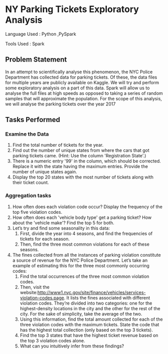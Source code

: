 # NY Parking Tickets Exploratory Analysis

 Language Used : Python ,PySpark

 Tools Used : Spark 

## Problem Statement

 In an attempt to scientifically analyse this phenomenon, the NYC Police Department has collected data for parking tickets. Of these, the data files for multiple years are publicly available on Kaggle. We will try and perform some exploratory analysis on a part of this data. Spark will allow us to analyse the full files at high speeds as opposed to taking a series of random samples that will approximate the population. For the scope of this analysis, we will analyse the parking tickets over the year 2017
 
## Tasks Performed
 
### Examine the Data
 
 1. Find the total number of tickets for the year.
 2. Find out the number of unique states from where the cars that got parking tickets came. (Hint: Use the column 'Registration State'.)
 3. There is a numeric entry '99' in the column, which should be corrected. Replace it with the state having the maximum entries. Provide the number of unique  states again.
 4. Display the top 20 states with the most number of tickets along with their ticket count.

### Aggregation tasks

 1. How often does each violation code occur? Display the frequency of the top five violation codes.
 2. How often does each 'vehicle body type' get a parking ticket? How about the 'vehicle make'? Find the top 5 for both.
 3. Let’s try and find some seasonality in this data:
      1. First, divide the year into 4 seasons, and find the frequencies of tickets for each season.
      2. Then, find the three most common violations for each of these seasons. 
 5. The fines collected from all the instances of parking violation constitute a source of revenue for the NYC Police Department. Let’s take an example of estimating this for the three most commonly occurring codes:
      1. Find the total occurrences of the three most common violation codes.
      2. Then, visit the website:http://www1.nyc.gov/site/finance/vehicles/services-violation-codes.page. It lists the fines associated with different violation codes. They’re divided into two categories: one for the highest-density locations in the city and the other for the rest of the city. For the sake of simplicity, take the average of the two. 
      3. Using this information, find the total amount collected for each of the three violation codes with the maximum tickets. State the code that has the highest total collection (only based on the top 3 tickets).
      4. Find the top 3 states that have the highest ticket revenue based on the top 3 violation codes alone. 
      5. What can you intuitively infer from these findings?
 
